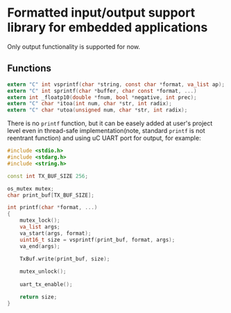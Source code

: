# Formatted input/output support library for embedded applications

Only output functionality is supported for now.

## Functions

```C
extern "C" int vsprintf(char *string, const char *format, va_list ap);
extern "C" int sprintf(char *buffer, char const *format, ...)
extern int _floatp10(double *fnum, bool *negative, int prec);
extern "C" char *itoa(int num, char *str, int radix);
extern "C" char *utoa(unsigned num, char *str, int radix);

```

There is no `printf` function, but it can be easely added at user's project level even in thread-safe implementation(note, standard `printf` is not reentrant function) and using uC UART port for output, for example:

```C++
#include <stdio.h>
#include <stdarg.h>
#include <string.h>

const int TX_BUF_SIZE 256;

os_mutex mutex;
char print_buf[TX_BUF_SIZE];

int printf(char *format, ...)
{
    mutex_lock();
    va_list args;
    va_start(args, format);
    uint16_t size = vsprintf(print_buf, format, args);
    va_end(args);

    TxBuf.write(print_buf, size);
    
    mutex_unlock();
    
    uart_tx_enable();

    return size;
}

```
